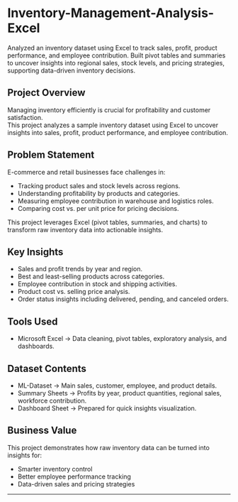 # Inventory-Management-Analysis-Excel
Analyzed an inventory dataset using Excel to track sales, profit, product performance, and employee contribution. Built pivot tables and summaries to uncover insights into regional sales, stock levels, and pricing strategies, supporting data-driven inventory decisions.

## Project Overview
Managing inventory efficiently is crucial for profitability and customer satisfaction.  
This project analyzes a sample inventory dataset using Excel to uncover insights into sales, profit, product performance, and employee contribution.

## Problem Statement
E-commerce and retail businesses face challenges in:
- Tracking product sales and stock levels across regions.
- Understanding profitability by products and categories.
- Measuring employee contribution in warehouse and logistics roles.
- Comparing cost vs. per unit price for pricing decisions.

This project leverages Excel (pivot tables, summaries, and charts) to transform raw inventory data into actionable insights.

## Key Insights
- Sales and profit trends by year and region.
- Best and least-selling products across categories.
- Employee contribution in stock and shipping activities.
- Product cost vs. selling price analysis.
- Order status insights including delivered, pending, and canceled orders.

## Tools Used
- Microsoft Excel → Data cleaning, pivot tables, exploratory analysis, and dashboards.

## Dataset Contents
- ML-Dataset → Main sales, customer, employee, and product details.
- Summary Sheets → Profits by year, product quantities, regional sales, workforce contribution.
- Dashboard Sheet → Prepared for quick insights visualization.

## Business Value
This project demonstrates how raw inventory data can be turned into insights for:
- Smarter inventory control  
- Better employee performance tracking  
- Data-driven sales and pricing strategies

---
